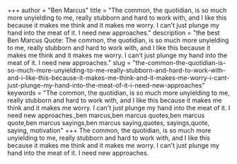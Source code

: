 +++
author = "Ben Marcus"
title = "The common, the quotidian, is so much more unyielding to me, really stubborn and hard to work with, and I like this because it makes me think and it makes me worry. I can't just plunge my hand into the meat of it. I need new approaches."
description = "the best Ben Marcus Quote: The common, the quotidian, is so much more unyielding to me, really stubborn and hard to work with, and I like this because it makes me think and it makes me worry. I can't just plunge my hand into the meat of it. I need new approaches."
slug = "the-common-the-quotidian-is-so-much-more-unyielding-to-me-really-stubborn-and-hard-to-work-with-and-i-like-this-because-it-makes-me-think-and-it-makes-me-worry-i-cant-just-plunge-my-hand-into-the-meat-of-it-i-need-new-approaches"
keywords = "The common, the quotidian, is so much more unyielding to me, really stubborn and hard to work with, and I like this because it makes me think and it makes me worry. I can't just plunge my hand into the meat of it. I need new approaches.,ben marcus,ben marcus quotes,ben marcus quote,ben marcus sayings,ben marcus saying,quotes, sayings,quote, saying, motivation"
+++
The common, the quotidian, is so much more unyielding to me, really stubborn and hard to work with, and I like this because it makes me think and it makes me worry. I can't just plunge my hand into the meat of it. I need new approaches.
